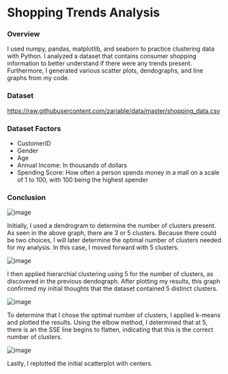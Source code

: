 # Shopping Trends Analysis

### Overview

I used numpy, pandas, matplotlib, and seaborn to practice clustering data with Python. I analyzed a dataset that contains consumer shopping information to better understand if there were any trends present. Furthermore, I generated various scatter plots, dendographs, and line graphs from my code.
 
 ### Dataset
 https://raw.githubusercontent.com/zariable/data/master/shopping_data.csv
 
 ### Dataset Factors
 - CustomerID
 - Gender
 - Age
 - Annual Income: In thousands of dollars
 - Spending Score: How often a person spends money in a mall on a scale of 1 to 100, with 100 being the highest spender
  
 ### Conclusion
 
![image](https://user-images.githubusercontent.com/63205351/231275680-0c5b7302-97da-4f8c-94f6-417b5e0f01ca.png)

Initially, I used a dendrogram to determine the number of clusters present. As seen in the above graph, there are 3 or 5 clusters. Because there could be two choices, I will later determine the optimal number of clusters needed for my analysis. In this case, I moved forward with 5 clusters.

![image](https://user-images.githubusercontent.com/63205351/231276541-f7f46ce9-620b-4a93-b0de-fd6e2f600653.png)

I then applied hierarchial clustering using 5 for the number of clusters, as discovered in the previous dendograph. After plotting my results, this graph confirmed my initial thoughts that the dataset contained 5 distinct clusters.

![image](https://user-images.githubusercontent.com/63205351/231276984-fb183a3b-bea3-48c0-9fdd-f5836d5a1fd1.png)

To determine that I chose the optimal number of clusters, I applied k-means and plotted the results. Using the elbow method, I determined that at 5, there is an the SSE line begins to flatten, indicating that this is the correct number of clusters.

![image](https://user-images.githubusercontent.com/63205351/231277838-bd2fdeb4-723e-45d3-bd1e-1dc232da0213.png)

Lastly, I replotted the initial scatterplot with centers.
